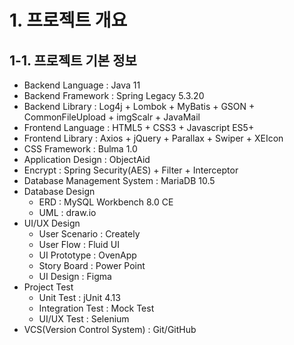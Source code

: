 # 1. 프로젝트 개요

## 1-1. 프로젝트 기본 정보

- Backend Language : Java 11
- Backend Framework : Spring Legacy 5.3.20
- Backend Library : Log4j + Lombok + MyBatis + GSON + CommonFileUpload + imgScalr + JavaMail
- Frontend Language : HTML5 + CSS3 + Javascript ES5+
- Frontend Library : Axios + jQuery + Parallax + Swiper + XEIcon
- CSS Framework : Bulma 1.0
- Application Design : ObjectAid
- Encrypt : Spring Security(AES) + Filter + Interceptor
- Database Management System : MariaDB 10.5
- Database Design
  - ERD : MySQL Workbench 8.0 CE
  - UML : draw.io
- UI/UX Design
  - User Scenario : Creately
  - User Flow : Fluid UI
  - UI Prototype : OvenApp
  - Story Board : Power Point 
  - UI Design : Figma
- Project Test
  - Unit Test : jUnit 4.13
  - Integration Test : Mock Test
  - UI/UX Test : Selenium
- VCS(Version Control System) : Git/GitHub
